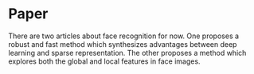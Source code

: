 # Paper
There are two articles about face recognition for now.
One proposes a robust and fast method which synthesizes advantages between deep learning and sparse representation.
The other proposes a method which explores both the global and local features in face images.
